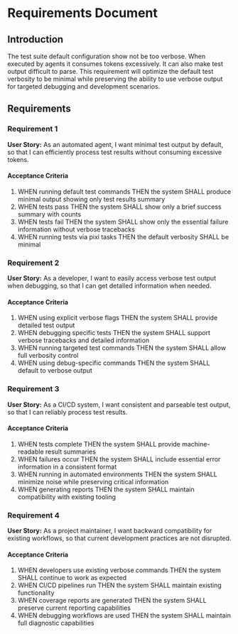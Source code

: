 # Requirements Document

## Introduction

The test suite default configuration show not be too verbose. When executed by agents it consumes tokens excessively. It can also make test output difficult to parse. This requirement will optimize the default test verbosity to be minimal while preserving the ability to use verbose output for targeted debugging and development scenarios.

## Requirements

### Requirement 1

**User Story:** As an automated agent, I want minimal test output by default, so that I can efficiently process test results without consuming excessive tokens.

#### Acceptance Criteria

1. WHEN running default test commands THEN the system SHALL produce minimal output showing only test results summary
2. WHEN tests pass THEN the system SHALL show only a brief success summary with counts
3. WHEN tests fail THEN the system SHALL show only the essential failure information without verbose tracebacks
4. WHEN running tests via pixi tasks THEN the default verbosity SHALL be minimal

### Requirement 2

**User Story:** As a developer, I want to easily access verbose test output when debugging, so that I can get detailed information when needed.

#### Acceptance Criteria

1. WHEN using explicit verbose flags THEN the system SHALL provide detailed test output
2. WHEN debugging specific tests THEN the system SHALL support verbose tracebacks and detailed information
3. WHEN running targeted test commands THEN the system SHALL allow full verbosity control
4. WHEN using debug-specific commands THEN the system SHALL default to verbose output

### Requirement 3

**User Story:** As a CI/CD system, I want consistent and parseable test output, so that I can reliably process test results.

#### Acceptance Criteria

1. WHEN tests complete THEN the system SHALL provide machine-readable result summaries
2. WHEN failures occur THEN the system SHALL include essential error information in a consistent format
3. WHEN running in automated environments THEN the system SHALL minimize noise while preserving critical information
4. WHEN generating reports THEN the system SHALL maintain compatibility with existing tooling

### Requirement 4

**User Story:** As a project maintainer, I want backward compatibility for existing workflows, so that current development practices are not disrupted.

#### Acceptance Criteria

1. WHEN developers use existing verbose commands THEN the system SHALL continue to work as expected
2. WHEN CI/CD pipelines run THEN the system SHALL maintain existing functionality
3. WHEN coverage reports are generated THEN the system SHALL preserve current reporting capabilities
4. WHEN debugging workflows are used THEN the system SHALL maintain full diagnostic capabilities